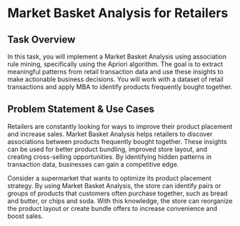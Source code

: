 # Market Basket Analysis for Retailers

## Task Overview
In this task, you will implement a Market Basket Analysis using association rule mining, specifically using the Apriori algorithm. The goal is to extract meaningful patterns from retail transaction data and use these insights to make actionable business decisions. You will work with a dataset of retail transactions and apply MBA to identify products frequently bought together.

## Problem Statement & Use Cases
Retailers are constantly looking for ways to improve their product placement and increase sales. Market Basket Analysis helps retailers to discover associations between products frequently bought together. These insights can be used for better product bundling, improved store layout, and creating cross-selling opportunities. By identifying hidden patterns in transaction data, businesses can gain a competitive edge.

Consider a supermarket that wants to optimize its product placement strategy. By using Market Basket Analysis, the store can identify pairs or groups of products that customers often purchase together, such as bread and butter, or chips and soda. With this knowledge, the store can reorganize the product layout or create bundle offers to increase convenience and boost sales.
